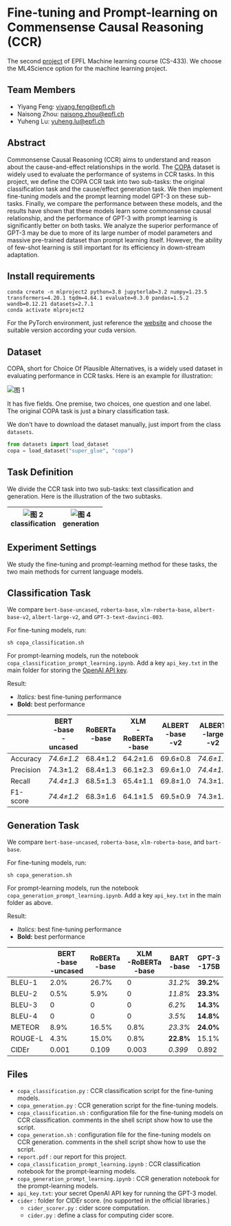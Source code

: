 ﻿# Fine-tuning and Prompt-learning on Commensense Causal Reasoning (CCR)

The second [project](https://lia.epfl.ch/wp-content/uploads/project_proposals/proposal_498.pdf) of EPFL Machine learning course (CS-433). We choose the ML4Science option for the machine learning project.

## Team Members

- Yiyang Feng: yiyang.feng@epfl.ch
- Naisong Zhou: naisong.zhou@epfl.ch
- Yuheng Lu: yuheng.lu@epfl.ch

## Abstract

Commonsense Causal Reasoning (CCR) aims to understand and reason about the cause-and-effect relationships in the world. The [COPA](https://people.ict.usc.edu/~gordon/copa.html) dataset is widely used to evaluate the performance of systems in CCR tasks. In this project, we define the COPA CCR task into two sub-tasks: the original classification task and the cause/effect generation task. We then implement fine-tuning models and the prompt learning model GPT-3 on these sub-tasks. Finally, we compare the performance between these models, and the results have shown that these models learn some commonsense causal relationship, and the performance of GPT-3 with prompt learning is significantly better on both tasks. We analyze the superior performance of GPT-3 may be due to more of its large number of model parameters and massive pre-trained dataset than prompt learning itself. However, the ability of few-shot learning is still important for its efficiency in down-stream adaptation.

## Install requirements

```shell
conda create -n mlproject2 python=3.8 jupyterlab=3.2 numpy=1.23.5 transformers=4.20.1 tqdm=4.64.1 evaluate=0.3.0 pandas=1.5.2 wandb=0.12.21 datasets=2.7.1
conda activate mlproject2
```

For the PyTorch environment, just reference the [website](https://pytorch.org/) and choose the suitable version according your cuda version.

## Dataset

COPA, short for Choice Of Plausible Alternatives, is a widely used dataset in evaluating performance in CCR tasks. Here is an example for illustration:

<img alt="图 1" src="https://cdn.jsdelivr.net/gh/Wind2375like/I-m_Ghost@main/img/cd5cf79e2d45e04b14f385f9633d6ea0e1658db414c96c12f4a6f4eaa546a117.png" />

It has five fields. One premise, two choices, one question and one label. The original COPA task is just a binary classification task.

We don't have to download the dataset manually, just import from the class `datasets`.

```python
from datasets import load_dataset
copa = load_dataset("super_glue", "copa")
```

## Task Definition

We divide the CCR task into two sub-tasks: text classification and generation. Here is the illustration of the two subtasks.

|   <img alt="图 2" src="https://cdn.jsdelivr.net/gh/Wind2375like/I-m_Ghost@main/img/65c2d1f066d02a04b7830d29039a505d9173d1f6aa1b268fc4e080ac1fbb3d8b.png" /><br>classification   |   <img alt="图 4" src="https://cdn.jsdelivr.net/gh/Wind2375like/I-m_Ghost@main/img/358d06c18440e5550eac94f976598881ed1c9fbe313bb630ccadc85770f18c23.png" /><br>generation   |
| ---- | ---- |

## Experiment Settings

We study the fine-tuning and prompt-learning method for these tasks, the two main methods for current language models.

## Classification Task

We compare `bert-base-uncased`, `roberta-base`, `xlm-roberta-base`, `albert-base-v2`, `albert-large-v2`, and `GPT-3-text-davinci-003`.

For fine-tuning models, run:

```shell
sh copa_classification.sh
```

For prompt-learning models, run the notebook `copa_classification_prompt_learning.ipynb`. Add a key `api_key.txt` in the main folder for storing the [OpenAI API key](https://beta.openai.com/account/api-keys).

Result:

- *Italics:* best fine-tuning performance
- **Bold:** best performance

|           | BERT<br>-base<br>-uncased | RoBERTa<br>-base | XLM<br>-RoBERTa<br>-base | ALBERT<br>-base<br>-v2 | ALBERT<br>-large<br>-v2 | GPT-3<br>-175B |
| --------- | ----------------- | ------------ | --------------- | --------------- | --------------- | --------------- |
| Accuracy  |      *74.6±1.2*      |       68.4±1.2       |        64.2±1.6        |        69.6±0.8        |        *74.6±1.2*        |        **92.0±0.6**        |
| Precision | 74.3±1.2          |      68.4±1.3      |        66.1±2.3        |        69.6±1.0        |        *74.4±1.2*        |        **92.4±0.7**        |
| Recall    |       *74.4±1.3*       |     68.5±1.3     |        65.4±1.1        |        69.8±1.0        |        74.3±1.2        |        **91.6±0.6**        |
| F1-score  |         *74.4±1.2*         |      68.3±1.6      |       64.1±1.5       |        69.5±0.9        |        74.3±1.2        |        **91.8±0.6**        |

## Generation Task

We compare `bert-base-uncased`, `roberta-base`, `xlm-roberta-base`, and `bart-base`.

For fine-tuning models, run:

```shell
sh copa_generation.sh
```

For prompt-learning models, run the notebook `copa_generation_prompt_learning.ipynb`. Add a key `api_key.txt` in the main folder as above.

Result:

- *Italics:* best fine-tuning performance
- **Bold:** best performance

|           | BERT<br>-base<br>-uncased | RoBERTa<br>-base | XLM<br>-RoBERTa<br>-base | BART<br>-base | GPT-3<br>-175B |
| --------- | ----------------- | ------------ | --------------- | --------------- | --------------- |
| BLEU-1 |        2.0%        |      26.7%      |         0        |   *31.2%*   |   **39.2%**   |
| BLEU-2    |         0.5%       |     5.9%     |         0        |        *11.8%*        |        **23.3%**        |
| BLEU-3  |         0         |        0      |          0       |   *6.2%*   | **14.3%** |
| BLEU-4  |         0         |        0      |          0       |   *3.5%*   |   **14.8%**   |
| METEOR  |         8.9%         |      16.5%      |       0.8%       |   *23.3%*   |   **24.0%**   |
| ROUGE-L  |         4.3%         |      15.0%      |        0.8%       |   **22.8%**   |   15.1%   |
| CIDEr  |         0.001         |      0.109      |          0.003       |   *0.399*   |   0.892   |

## Files

- `copa_classification.py` : CCR classification script for the fine-tuning models.
- `copa_generation.py` : CCR generation script for the fine-tuning models.
- `copa_classification.sh` : configuration file for the fine-tuning models on CCR classification. comments in the shell script show how to use the script.
- `copa_generation.sh` : configuration file for the fine-tuning models on CCR generation. comments in the shell script show how to use the script.
- `report.pdf` : our report for this project.
- `copa_classification_prompt_learning.ipynb` : CCR classification notebook for the prompt-learning models.
- `copa_generation_prompt_learning.ipynb` : CCR generation notebook for the prompt-learning models.
- `api_key.txt`: your secret OpenAI API key for running the GPT-3 model.
- `cider` : folder for CIDEr score. (no supported in the official libraries.)
  - `cider_scorer.py` : cider score computation.
  - `cider.py` : define a class for computing cider score.
